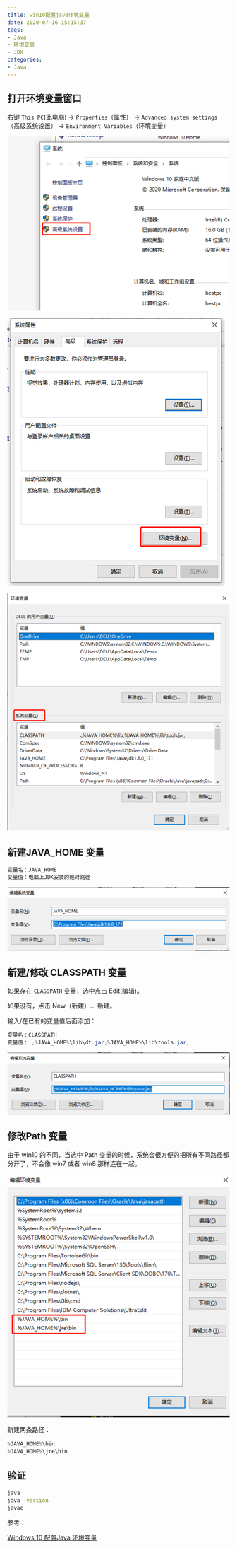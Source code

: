 ```yaml
---
title: win10配置java环境变量
date: 2020-07-16 15:15:37
tags:
- Java
- 环境变量
- JDK
categories: 
- Java
---
```


## 打开环境变量窗口

右键 `This PC`(此电脑) -> `Properties`（属性） -> `Advanced system settings`（高级系统设置） -> `Environment Variables`（环境变量）

![微信截图_20200716151758.png](/img/微信截图_20200716151758.png)

![微信截图_20200716151834.png](/img/微信截图_20200716151834.png)

![微信截图_20200716151910.png](/img/微信截图_20200716151910.png)

## 新建JAVA_HOME 变量

```java
变量名：JAVA_HOME
变量值：电脑上JDK安装的绝对路径
```

![微信截图_20200716152023.png](/img/微信截图_20200716152023.png)

## 新建/修改 CLASSPATH 变量

如果存在 `CLASSPATH` 变量，选中点击 Edit(编辑)。

如果没有，点击 New（新建）... 新建。

输入/在已有的变量值后面添加：

```java
变量名：CLASSPATH
变量值：.;%JAVA_HOME%\lib\dt.jar;%JAVA_HOME%\lib\tools.jar;
```

![微信截图_20200716152137.png](/img/微信截图_20200716152137.png)

## 修改Path 变量

由于 win10 的不同，当选中 Path 变量的时候，系统会很方便的把所有不同路径都分开了，不会像 win7 或者 win8 那样连在一起。

![微信截图_20200716152234.png](/img/微信截图_20200716152234.png)

新建两条路径：

```java
%JAVA_HOME%\bin
%JAVA_HOME%\jre\bin
```

## 验证

```sh
java
java -version
javac
```

参考：

[Windows 10 配置Java 环境变量](https://www.runoob.com/w3cnote/windows10-java-setup.html)
